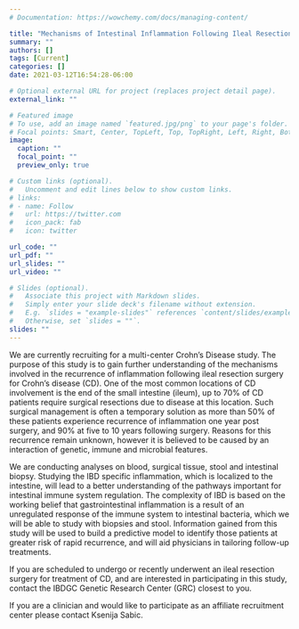 ```yaml
---
# Documentation: https://wowchemy.com/docs/managing-content/

title: "Mechanisms of Intestinal Inflammation Following Ileal Resection for Crohn’s Disease"
summary: ""
authors: []
tags: [Current]
categories: []
date: 2021-03-12T16:54:28-06:00

# Optional external URL for project (replaces project detail page).
external_link: ""

# Featured image
# To use, add an image named `featured.jpg/png` to your page's folder.
# Focal points: Smart, Center, TopLeft, Top, TopRight, Left, Right, BottomLeft, Bottom, BottomRight.
image:
  caption: ""
  focal_point: ""
  preview_only: true

# Custom links (optional).
#   Uncomment and edit lines below to show custom links.
# links:
# - name: Follow
#   url: https://twitter.com
#   icon_pack: fab
#   icon: twitter

url_code: ""
url_pdf: ""
url_slides: ""
url_video: ""

# Slides (optional).
#   Associate this project with Markdown slides.
#   Simply enter your slide deck's filename without extension.
#   E.g. `slides = "example-slides"` references `content/slides/example-slides.md`.
#   Otherwise, set `slides = ""`.
slides: ""
---
```


We are currently recruiting for a multi-center Crohn’s Disease study. The purpose of this study is to gain further understanding of the mechanisms involved in the recurrence of inflammation following ileal resection surgery for Crohn’s disease (CD). One of the most common locations of CD involvement is the end of the small intestine (ileum), up to 70% of CD patients require surgical resections due to disease at this location. Such surgical management is often a temporary solution as more than 50% of these patients experience recurrence of inflammation one year post surgery, and 90% at five to 10 years following surgery. Reasons for this recurrence remain unknown, however it is believed to be caused by an interaction of genetic, immune and microbial features.

We are conducting analyses on blood, surgical tissue, stool and intestinal biopsy. Studying the IBD specific inflammation, which is localized to the intestine, will lead to a better understanding of the pathways important for intestinal immune system regulation. The complexity of IBD is based on the working belief that gastrointestinal inflammation is a result of an unregulated response of the immune system to intestinal bacteria, which we will be able to study with biopsies and stool. Information gained from this study will be used to build a predictive model to identify those patients at greater risk of rapid recurrence, and will aid physicians in tailoring follow-up treatments.

If you are scheduled to undergo or recently underwent an ileal resection surgery for treatment of CD, and are interested in participating in this study, contact the IBDGC Genetic Research Center (GRC) closest to you.

If you are a clinician and would like to participate as an affiliate recruitment center please contact Ksenija Sabic.
